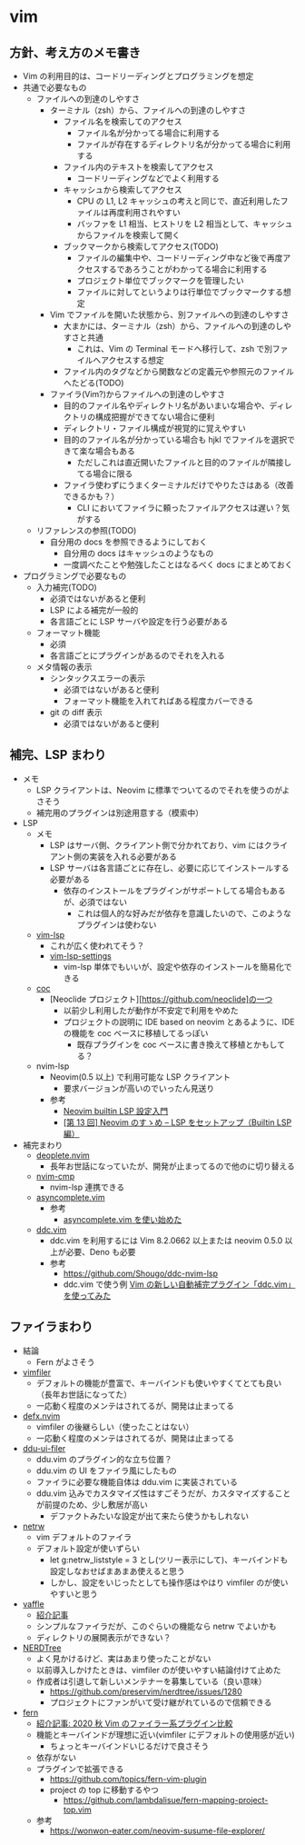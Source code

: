 # vim

## 方針、考え方のメモ書き

- Vim の利用目的は、コードリーディングとプログラミングを想定
- 共通で必要なもの
  - ファイルへの到達のしやすさ
    - ターミナル（zsh）から、ファイルへの到達のしやすさ
      - ファイル名を検索してのアクセス
        - ファイル名が分かってる場合に利用する
        - ファイルが存在するディレクトリ名が分かってる場合に利用する
      - ファイル内のテキストを検索してアクセス
        - コードリーディングなどでよく利用する
      - キャッシュから検索してアクセス
        - CPU の L1, L2 キャッシュの考えと同じで、直近利用したファイルは再度利用されやすい
        - バッファを L1 相当、ヒストリを L2 相当として、キャッシュからファイルを検索して開く
      - ブックマークから検索してアクセス(TODO)
        - ファイルの編集中や、コードリーディング中など後で再度アクセスするであろうことがわかってる場合に利用する
        - プロジェクト単位でブックマークを管理したい
        - ファイルに対してというよりは行単位でブックマークする想定
    - Vim でファイルを開いた状態から、別ファイルへの到達のしやすさ
      - 大まかには、ターミナル（zsh）から、ファイルへの到達のしやすさと共通
        - これは、Vim の Terminal モードへ移行して、zsh で別ファイルへアクセスする想定
      - ファイル内のタグなどから関数などの定義元や参照元のファイルへたどる(TODO)
    - ファイラ(Vim?)からファイルへの到達のしやすさ
      - 目的のファイル名やディレクトリ名があいまいな場合や、ディレクトリの構成把握ができてない場合に便利
      - ディレクトリ・ファイル構成が視覚的に覚えやすい
      - 目的のファイル名が分かっている場合も hjkl でファイルを選択できて楽な場合もある
        - ただしこれは直近開いたファイルと目的のファイルが隣接してる場合に限る
      - ファイラ使わずにうまくターミナルだけでやりたさはある（改善できるかも？）
        - CLI においてファイラに頼ったファイルアクセスは遅い？気がする
  - リファレンスの参照(TODO)
    - 自分用の docs を参照できるようにしておく
      - 自分用の docs はキャッシュのようなもの
      - 一度調べたことや勉強したことはなるべく docs にまとめておく
- プログラミングで必要なもの
  - 入力補完(TODO)
    - 必須ではないがあると便利
    - LSP による補完が一般的
    - 各言語ごとに LSP サーバや設定を行う必要がある
  - フォーマット機能
    - 必須
    - 各言語ごとにプラグインがあるのでそれを入れる
  - メタ情報の表示
    - シンタックスエラーの表示
      - 必須ではないがあると便利
      - フォーマット機能を入れてればある程度カバーできる
    - git の diff 表示
      - 必須ではないがあると便利

## 補完、LSP まわり

- メモ
  - LSP クライアントは、Neovim に標準でついてるのでそれを使うのがよさそう
  - 補完用のプラグインは別途用意する（模索中）
- LSP
  - メモ
    - LSP はサーバ側、クライアント側で分かれており、vim にはクライアント側の実装を入れる必要がある
    - LSP サーバは各言語ごとに存在し、必要に応じてインストールする必要がある
      - 依存のインストールをプラグインがサポートしてる場合もあるが、必須ではない
        - これは個人的な好みだが依存を意識したいので、このようなプラグインは使わない
  - [vim-lsp](https://github.com/prabirshrestha/vim-lsp)
    - これが広く使われてそう？
    - [vim-lsp-settings](https://github.com/mattn/vim-lsp-settings)
      - vim-lsp 単体でもいいが、設定や依存のインストールを簡易化できる
  - [coc](https://github.com/neoclide/coc.nvim)
    - [Neoclide プロジェクト][https://github.com/neoclide]の一つ
      - 以前少し利用したが動作が不安定で利用をやめた
      - プロジェクトの説明に IDE based on neovim とあるように、IDE の機能を coc ベースに移植してるっぽい
        - 既存プラグインを coc ベースに書き換えて移植とかもしてる？
  - nvim-lsp
    - Neovim(0.5 以上) で利用可能な LSP クライアント
      - 要求バージョンが高いのでいったん見送り
    - 参考
      - [Neovim builtin LSP 設定入門](https://zenn.dev/nazo6/articles/c2f16b07798bab)
      - [[第 13 回] Neovim のすゝめ – LSP をセットアップ（Builtin LSP 編）](https://wonwon-eater.com/nvim-susume-builtin-lsp/)
- 補完まわり
  - [deoplete.nvim](https://github.com/Shougo/deoplete.nvim)
    - 長年お世話になっていたが、開発が止まってるので他のに切り替える
  - [nvim-cmp](https://github.com/hrsh7th/nvim-cmp)
    - nvim-lsp 連携できる
  - [asyncomplete.vim](https://github.com/prabirshrestha/asyncomplete.vim)
    - 参考
      - [asyncomplete.vim を使い始めた](https://qiita.com/hokorobi/items/b4be36253262373fbefc)
  - [ddc.vim](https://zenn.dev/shougo/articles/ddc-vim-beta)
    - ddc.vim を利用するには Vim 8.2.0662 以上または neovim 0.5.0 以上が必要、Deno も必要
    - 参考
      - https://github.com/Shougo/ddc-nvim-lsp
      - ddc.vim で使う例 [Vim の新しい自動補完プラグイン「ddc.vim」を使ってみた](https://note.com/dd_techblog/n/n97f2b6ca09d8)

## ファイラまわり

- 結論
  - Fern がよさそう
- [vimfiler](https://github.com/Shougo/vimfiler.vim)
  - デフォルトの機能が豊富で、キーバインドも使いやすくてとても良い（長年お世話になってた）
  - 一応動く程度のメンテはされてるが、開発は止まってる
- [defx.nvim](https://github.com/Shougo/defx.nvim)
  - vimfiler の後継らしい（使ったことはない）
  - 一応動く程度のメンテはされてるが、開発は止まってる
- [ddu-ui-filer](https://github.com/Shougo/ddu-ui-filer)
  - ddu.vim のプラグイン的な立ち位置？
  - ddu.vim の UI をファイラ風にしたもの
  - ファイラに必要な機能自体は ddu.vim に実装されている
  - ddu.vim 込みでカスタマイズ性はすごそうだが、カスタマイズすることが前提のため、少し敷居が高い
    - デファクトみたいな設定が出て来たら使うかもしれない
- [netrw](https://vim-jp.org/vimdoc-ja/pi_netrw.html)
  - vim デフォルトのファイラ
  - デフォルト設定が使いずらい
    - let g:netrw_liststyle = 3 とし(ツリー表示にして)、キーバインドも設定しなおせばまあまあ使えると思う
    - しかし、設定をいじったとしても操作感はやはり vimfiler のが使いやすいと思う
- [vaffle](https://github.com/cocopon/vaffle.vim)
  - [紹介記事](https://cocopon.me/blog/2017/01/vaffle/)
  - シンプルなファイラだが、このぐらいの機能なら netrw でよいかも
  - ディレクトリの展開表示ができない？
- [NERDTree](https://github.com/preservim/nerdtree)
  - よく見かけるけど、実はあまり使ったことがない
  - 以前導入しかけたときは、vimfiler のが使いやすい結論付けて止めた
  - 作成者は引退して新しいメンテナーを募集している（良い意味）
    - https://github.com/preservim/nerdtree/issues/1280
    - プロジェクトにファンがいて受け継がれているので信頼できる
- [fern](https://github.com/lambdalisue/fern.vim)
  - [紹介記事: 2020 秋 Vim のファイラー系プラグイン比較](https://zenn.dev/lambdalisue/articles/3deb92360546d526381f)
  - 機能とキーバインドが理想に近い(vimfiler にデフォルトの使用感が近い)
    - ちょっとキーバインドいじるだけで良さそう
  - 依存がない
  - プラグインで拡張できる
    - https://github.com/topics/fern-vim-plugin
    - project の top に移動するやつ
      - https://github.com/lambdalisue/fern-mapping-project-top.vim
  - 参考
    - https://wonwon-eater.com/neovim-susume-file-explorer/

